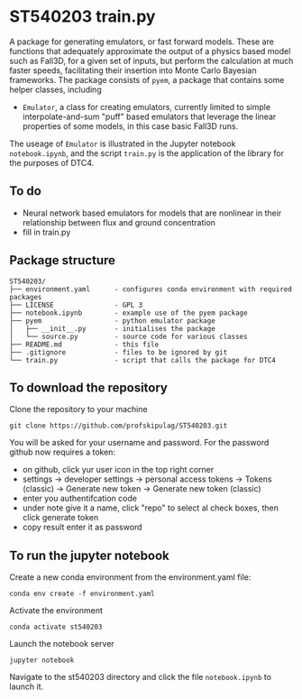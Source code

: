 # ST540203 train.py
A package for generating emulators, or fast forward models. These are functions that adequately approximate the output of a physics based model such as Fall3D, for a given set of inputs, but perform the calculation at much faster speeds, facilitating their insertion into Monte Carlo Bayesian frameworks. The package consists of `pyem`, a package that contains some helper classes, including

 * `Emulator`, a class for creating emulators, currently limited to simple interpolate-and-sum "puff" based emulators that leverage the linear properties of some models, in this case basic Fall3D runs.

The useage of `Emulator` is illustrated in the Jupyter notebook `notebook.ipynb`, and the script `train.py` is the application of the library for the purposes of DTC4. 

## To do
 * Neural network based emulators for models that are nonlinear in their relationship between flux and ground concentration
 * fill in train.py
 
## Package structure


    ST540203/
    ├── environment.yaml      - configures conda environment with required packages
    ├── LICENSE               - GPL 3
    ├── notebook.ipynb        - example use of the pyem package
    ├── pyem                  - python emulator package
    │   ├── __init__.py       - initialises the package
    │   └── source.py         - source code for various classes
    ├── README.md             - this file
    ├── .gitignore            - files to be ignored by git
    └── train.py              - script that calls the package for DTC4


## To download the repository
Clone the repository to your machine

    git clone https://github.com/profskipulag/ST540203.git

You will be asked for your username and password. For the password github now requires a token:
- on github, click yur user icon in the top right corner
- settings -> developer settings -> personal access tokens -> Tokens (classic) -> Generate new token -> Generate new token (classic) 
- enter you authentifcation code
- under note give it a name, click "repo" to select al check boxes, then click generate token
- copy result enter it as password

## To run the jupyter notebook
Create a new conda environment from the environment.yaml file:

    conda env create -f environment.yaml

Activate the environment

    conda activate st540203
    
Launch the notebook server

    jupyter notebook
    
Navigate to the st540203 directory and click the file `notebook.ipynb` to launch it.